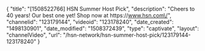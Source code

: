{
    "title": "[1508522766] HSN Summer Host Pick",
    "description": "Cheers to 40 years!  Our best one yet!   Shop now at https:\/\/www.hsn.com\/",
    "channelid": "123179144",
    "videoid": "123178240",
    "date_created": "1498130901",
    "date_modified": "1508372439",
    "type": "captivate",
    "layout": "channelVideo",
    "url": "\/hsn-network\/hsn-summer-host-pick\/123179144-123178240"
}